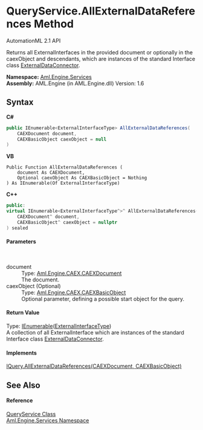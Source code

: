 # QueryService.AllExternalDataReferences Method 
AutomationML 2.1 API 

Returns all ExternalInterfaces in the provided document or optionally in the caexObject and descendants, which are instances of the standard Interface class <a href="F_Aml_Engine_AmlObjects_AutomationMLInterfaceClassLib_ExternalDataConnector">ExternalDataConnector</a>.

**Namespace:**&nbsp;<a href="N_Aml_Engine_Services">Aml.Engine.Services</a><br />**Assembly:**&nbsp;AML.Engine (in AML.Engine.dll) Version: 1.6

## Syntax

**C#**<br />
``` C#
public IEnumerable<ExternalInterfaceType> AllExternalDataReferences(
	CAEXDocument document,
	CAEXBasicObject caexObject = null
)
```

**VB**<br />
``` VB
Public Function AllExternalDataReferences ( 
	document As CAEXDocument,
	Optional caexObject As CAEXBasicObject = Nothing
) As IEnumerable(Of ExternalInterfaceType)
```

**C++**<br />
``` C++
public:
virtual IEnumerable<ExternalInterfaceType^>^ AllExternalDataReferences(
	CAEXDocument^ document, 
	CAEXBasicObject^ caexObject = nullptr
) sealed
```


#### Parameters
&nbsp;<dl><dt>document</dt><dd>Type: <a href="T_Aml_Engine_CAEX_CAEXDocument">Aml.Engine.CAEX.CAEXDocument</a><br />The document.</dd><dt>caexObject (Optional)</dt><dd>Type: <a href="T_Aml_Engine_CAEX_CAEXBasicObject">Aml.Engine.CAEX.CAEXBasicObject</a><br />Optional parameter, defining a possible start object for the query.</dd></dl>

#### Return Value
Type: <a href="https://docs.microsoft.com/dotnet/api/system.collections.generic.ienumerable-1" target="_parent" rel="noopener noreferrer">IEnumerable</a>(<a href="T_Aml_Engine_CAEX_ExternalInterfaceType">ExternalInterfaceType</a>)<br />A collection of all ExternalInterface which are instances of the standard Interface class <a href="F_Aml_Engine_AmlObjects_AutomationMLInterfaceClassLib_ExternalDataConnector">ExternalDataConnector</a>.

#### Implements
<a href="M_Aml_Engine_Services_Interfaces_IQuery_AllExternalDataReferences">IQuery.AllExternalDataReferences(CAEXDocument, CAEXBasicObject)</a><br />

## See Also


#### Reference
<a href="T_Aml_Engine_Services_QueryService">QueryService Class</a><br /><a href="N_Aml_Engine_Services">Aml.Engine.Services Namespace</a><br />